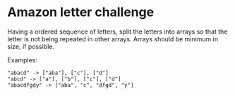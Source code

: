 # Amazon letter challenge

Having a ordered sequence of letters, split the letters into arrays so that the letter is not being repeated in other arrays.
Arrays should be minimum in size, if possible.

Examples:
```
"abacd" -> ["aba"], ["c"], ["d"]
"abcd" -> ["a"], ["b"], ["c"], ["d"]
"abacdfgdy" -> ["aba", "c", "dfgd", "y"]
```